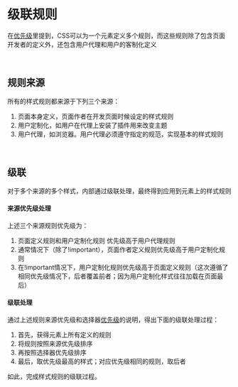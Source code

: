 
# 级联规则
在[优先级](https://github.com/stoneqq11/css-summary/blob/master/%E4%BC%98%E5%85%88%E7%BA%A7.md)里提到，CSS可以为一个元素定义多个规则，而这些规则除了包含页面开发者的定义外，还包含用户代理和用户的客制化定义

<br/>

## 规则来源
所有的样式规则都来源于下列三个来源：

1. 页面本身定义，页面作者在开发页面时候设定的样式规则
2. 用户定制化，如用户在代理上安装了插件用来改变主题
3. 用户代理，如浏览器。用户代理必须遵守指定的规范，实现基本的样式规则

<br/>

## 级联
对于多个来源的多个样式，内部通过级联处理，最终得到应用到元素上的样式规则

#### 来源优先级处理
上述三个来源规则优先级为：
1. 页面定义规则和用户定制化规则 优先级高于用户代理规则
2. 通常情况下（除了!important），页面作者定义规则优先级高于用户定制化规则
3. 在!important情况下，用户定制化规则优先级高于页面定义规则（这次遵循了相同优先级情况下，后者覆盖前者；因为用户定制化样式往往加载在页面最后）

#### 级联处理
通过上述规则来源优先级和选择器[优先级](https://github.com/stoneqq11/css-summary/blob/master/%E4%BC%98%E5%85%88%E7%BA%A7.md)的说明，得出下面的级联处理过程：

1. 首先，获得元素上所有定义的规则
2. 将规则按照来源优先级排序
3. 再按照选择器优先级排序
4. 最后，取优先级最高的样式；对应优先级相同的规则，取后者

如此，完成样式规则的级联过程。

